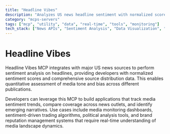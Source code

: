 ```yaml
---
title: "Headline Vibes"
description: "Analyzes US news headline sentiment with normalized scores and source distribution for media trend insights."
category: "mcps-servers"
tags: ["mcp", "utility", "data", "real-time", "tools", "monitoring"]
tech_stack: ["News APIs", "Sentiment Analysis", "Data Visualization", "Media Monitoring", "Trend Analysis"]
---
```


# Headline Vibes

Headline Vibes MCP integrates with major US news sources to perform sentiment analysis on headlines, providing developers with normalized sentiment scores and comprehensive source distribution data. This enables quantitative assessment of media tone and bias across different publications.

Developers can leverage this MCP to build applications that track media sentiment trends, compare coverage across news outlets, and identify emerging narratives. Use cases include media monitoring dashboards, sentiment-driven trading algorithms, political analysis tools, and brand reputation management systems that require real-time understanding of media landscape dynamics.
